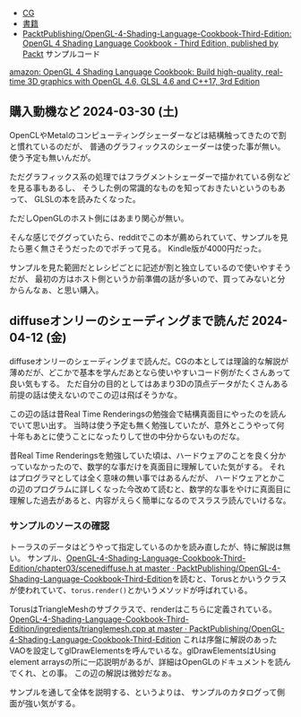 - [CG](CG)
- [書籍](%E6%9B%B8%E7%B1%8D)
- [PacktPublishing/OpenGL-4-Shading-Language-Cookbook-Third-Edition: OpenGL 4 Shading Language Cookbook - Third Edition, published by Packt](https://github.com/PacktPublishing/OpenGL-4-Shading-Language-Cookbook-Third-Edition/tree/master) サンプルコード

[amazon: OpenGL 4 Shading Language Cookbook: Build high-quality, real-time 3D graphics with OpenGL 4.6, GLSL 4.6 and C++17, 3rd Edition](https://amzn.to/4cF8Qg0)
  
## 購入動機など 2024-03-30 (土)

OpenCLやMetalのコンピューティングシェーダーなどは結構触ってきたので割と慣れているのだが、
普通のグラフィックスのシェーダーは使った事が無い。
使う予定も無いんだが。

ただグラフィックス系の処理ではフラグメントシェーダーで描かれている例などを見る事もあるし、
そうした例の常識的なものを知っておきたいというのもあって、
GLSLの本を読みたくなった。

ただしOpenGLのホスト側にはあまり関心が無い。

そんな感じでググっていたら、redditでこの本が薦められていて、サンプルを見たら悪く無さそうだったのでポチって見る。
Kindle版が4000円だった。

サンプルを見た範囲だとレシピごとに記述が割と独立しているので使いやすそうだが、
最初の方はホスト側というか前準備の話が多いので、買ってみないと分からんなぁ、と思い購入。

## diffuseオンリーのシェーディングまで読んだ 2024-04-12 (金)

diffuseオンリーのシェーディングまで読んだ。CGの本としては理論的な解説が薄めだが、どこかで基本を学んだあとなら使いやすいコード例がたくさんあって良い気もする。
ただ自分の目的としてはあまり3Dの頂点データがたくさんある前提の話は使えないのでこの辺は飛ばそうかな。

この辺の話は昔Real Time Renderingsの勉強会で結構真面目にやったのを読んでいて思い出す。
当時は使う予定も無く勉強していたが、意外とこうやって何十年もあとに使うことになったりして世の中分からないものだな。

昔Real Time Renderingsを勉強していた頃は、ハードウェアのことを良く分かっていなかったので、数学的な事だけを真面目に理解していた気がする。
それはプログラマとしては全く意味の無い事ではあるんだが、
ハードウェアとかこの辺のプログラムに詳しくなった今改めて読むと、数学的な事をやけに真面目に理解した過去があると、内容がえらく簡単になるのでスラスラ読んでいけるな。

### サンプルのソースの確認

トーラスのデータはどうやって指定しているのかを読み直したが、特に解説は無い。
サンプル、[OpenGL-4-Shading-Language-Cookbook-Third-Edition/chapter03/scenediffuse.h at master · PacktPublishing/OpenGL-4-Shading-Language-Cookbook-Third-Edition](https://github.com/PacktPublishing/OpenGL-4-Shading-Language-Cookbook-Third-Edition/blob/master/chapter03/scenediffuse.h)を読むと、Torusとかいうクラスが使われていて、`torus.render()`とかいうメソッドが呼ばれている。

TorusはTriangleMeshのサブクラスで、renderはこちらに定義されている。[OpenGL-4-Shading-Language-Cookbook-Third-Edition/ingredients/trianglemesh.cpp at master · PacktPublishing/OpenGL-4-Shading-Language-Cookbook-Third-Edition](https://github.com/PacktPublishing/OpenGL-4-Shading-Language-Cookbook-Third-Edition/blob/master/ingredients/trianglemesh.cpp)
これは序盤に解説のあったVAOを設定してglDrawElementsを呼んでいるな。glDrawElementsはUsing element arraysの所に一応説明があるが、詳細はOpenGLのドキュメントを読んでくれ、との事。
この辺の解説は微妙だなぁ。

サンプルを通して全体を説明する、というよりは、
サンプルのカタログって側面が強い気がする。